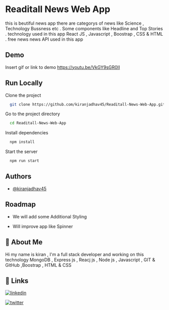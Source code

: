 # Readitall News Web App

this is beutiful news app there are categorys of news like Science , Technology Bussness etc . Some components like Headline and Top Stories . technology used in this app React JS , Javascript , Boostrap , CSS & HTML . free news news API used in this app

## Demo

Insert gif or link to demo
https://youtu.be/VkGY9sGR0II

## Run Locally

Clone the project

```bash
  git clone https://github.com/kiranjadhav45/Readitall-News-Web-App.git
```

Go to the project directory

```bash
  cd Readitall-News-Web-App
```

Install dependencies

```bash
  npm install
```

Start the server

```bash
  npm run start
```

## Authors

- [@kiranjadhav45](https://www.github.com/kiranjadhav45)

## Roadmap

-  We will add some Additional Styling

- Will improve app like Spinner 

## 🚀 About Me

Hi my name is kiran , I'm a full stack developer and working on this technology
MongoDB , Express js , Reacj js , Node js , Javascript , GIT & GitHub ,Boostrap , HTML & CSS

## 🔗 Links

[![linkedin](https://img.shields.io/badge/linkedin-0A66C2?style=for-the-badge&logo=linkedin&logoColor=white)](https://www.linkedin.com/in/jadhavkiran45/)

[![twitter](https://img.shields.io/badge/twitter-1DA1F2?style=for-the-badge&logo=twitter&logoColor=white)](https://twitter.com/Jadhavkiran45)
